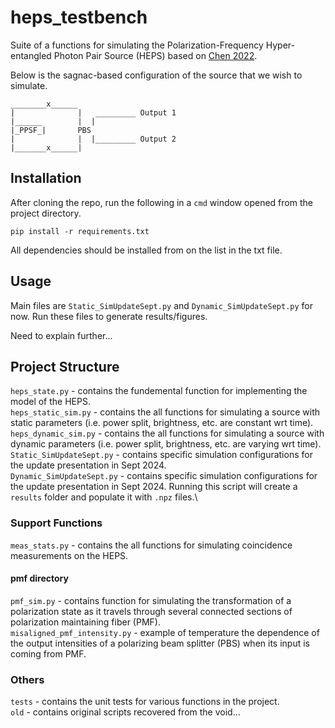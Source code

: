 # heps_testbench

Suite of a functions for simulating the Polarization-Frequency Hyper-entangled Photon Pair Source (HEPS) based on [Chen 2022](https://opg.optica.org/abstract.cfm?uri=OFC-2022-Th4B.2).

Below is the sagnac-based configuration of the source that we wish to simulate.
``` 
________x______              
|              |   _________ Output 1
|______        |  |         
|_PPSF_|       PBS           
|              |  |_________ Output 2
|_______x______|            
```

## Installation

After cloning the repo, run the following in a ```cmd``` window opened from the project directory.

```
pip install -r requirements.txt
```

All dependencies should be installed from on the list in the txt file.

## Usage

Main files are ```Static_SimUpdateSept.py``` and ```Dynamic_SimUpdateSept.py``` for now. Run these files to generate results/figures.

Need to explain further...

## Project Structure

```heps_state.py``` - contains the fundemental function for implementing the model of the HEPS.\
```heps_static_sim.py``` - contains the all functions for simulating a source with static parameters (i.e. power split, brightness, etc. are constant wrt time).\
```heps_dynamic_sim.py``` - contains the all functions for simulating a source with dynamic parameters (i.e. power split, brightness, etc. are varying wrt time).\
```Static_SimUpdateSept.py``` - contains specific simulation configurations for the update presentation in Sept 2024.\
```Dynamic_SimUpdateSept.py``` - contains specific simulation configurations for the update presentation in Sept 2024. Running this script will create a ```results``` folder and populate it with ```.npz``` files.\

### Support Functions
```meas_stats.py``` - contains the all functions for simulating coincidence measurements on the HEPS.

#### pmf directory
```pmf_sim.py``` - contains function for simulating the transformation of a polarization state as it travels through several connected sections of polarization maintaining fiber (PMF).\
```misaligned_pmf_intensity.py``` - example of temperature the dependence of the output intensities of a polarizing beam splitter (PBS) when its input is coming from PMF.

### Others
```tests``` - contains the unit tests for various functions in the project.\
```old``` - contains original scripts recovered from the void...